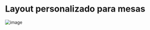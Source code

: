 # Layout personalizado para mesas

![image](https://user-images.githubusercontent.com/86159135/154869640-6087b19a-cbf1-4964-830d-ac45ff1161d8.png)
